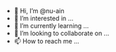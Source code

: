 - 👋 Hi, I’m @nu-ain
- 👀 I’m interested in ...
- 🌱 I’m currently learning ...
- 💞️ I’m looking to collaborate on ...
- 📫 How to reach me ...

<!---
nu-ain/nu-ain is a ✨ special ✨ repository because its `README.md` (this file) appears on your GitHub profile.
You can click the Preview link to take a look at your changes.
--->
